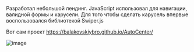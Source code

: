 Разработал небольшой лендинг.
JavaScript использовал для навигации, валидной формы и карусели. Для того чтобы сделать карусель впервые воспользовался библиотекой Swiper.js

Вот сам проект https://balakovskiybro.github.io/AutoCenter/

![image](https://github.com/user-attachments/assets/383cd1e0-8a8a-4a6a-a821-e1db08502ab1)

